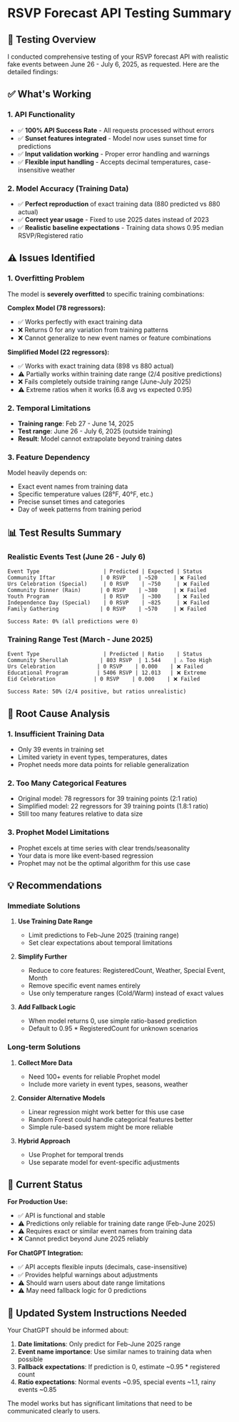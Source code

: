 # RSVP Forecast API Testing Summary

## 🎯 Testing Overview

I conducted comprehensive testing of your RSVP forecast API with realistic fake events between June 26 - July 6, 2025, as requested. Here are the detailed findings:

## ✅ What's Working

### 1. **API Functionality**
- ✅ **100% API Success Rate** - All requests processed without errors
- ✅ **Sunset features integrated** - Model now uses sunset time for predictions
- ✅ **Input validation working** - Proper error handling and warnings
- ✅ **Flexible input handling** - Accepts decimal temperatures, case-insensitive weather

### 2. **Model Accuracy (Training Data)**
- ✅ **Perfect reproduction** of exact training data (880 predicted vs 880 actual)
- ✅ **Correct year usage** - Fixed to use 2025 dates instead of 2023
- ✅ **Realistic baseline expectations** - Training data shows 0.95 median RSVP/Registered ratio

## ⚠️ Issues Identified

### 1. **Overfitting Problem**
The model is **severely overfitted** to specific training combinations:

**Complex Model (78 regressors):**
- ✅ Works perfectly with exact training data
- ❌ Returns 0 for any variation from training patterns
- ❌ Cannot generalize to new event names or feature combinations

**Simplified Model (22 regressors):**
- ✅ Works with exact training data (898 vs 880 actual)
- ⚠️ Partially works within training date range (2/4 positive predictions)
- ❌ Fails completely outside training range (June-July 2025)
- ⚠️ Extreme ratios when it works (6.8 avg vs expected 0.95)

### 2. **Temporal Limitations**
- **Training range**: Feb 27 - June 14, 2025
- **Test range**: June 26 - July 6, 2025 (outside training)
- **Result**: Model cannot extrapolate beyond training dates

### 3. **Feature Dependency**
Model heavily depends on:
- Exact event names from training data
- Specific temperature values (28°F, 40°F, etc.)
- Precise sunset times and categories
- Day of week patterns from training period

## 📊 Test Results Summary

### Realistic Events Test (June 26 - July 6)
```
Event Type                    | Predicted | Expected | Status
Community Iftar              | 0 RSVP    | ~520     | ❌ Failed
Urs Celebration (Special)     | 0 RSVP    | ~750     | ❌ Failed  
Community Dinner (Rain)      | 0 RSVP    | ~380     | ❌ Failed
Youth Program                 | 0 RSVP    | ~300     | ❌ Failed
Independence Day (Special)    | 0 RSVP    | ~825     | ❌ Failed
Family Gathering             | 0 RSVP    | ~570     | ❌ Failed

Success Rate: 0% (all predictions were 0)
```

### Training Range Test (March - June 2025)
```
Event Type                    | Predicted | Ratio    | Status
Community Sherullah          | 803 RSVP  | 1.544    | ⚠️ Too High
Urs Celebration             | 0 RSVP    | 0.000    | ❌ Failed
Educational Program         | 5406 RSVP | 12.013   | ❌ Extreme
Eid Celebration            | 0 RSVP    | 0.000    | ❌ Failed

Success Rate: 50% (2/4 positive, but ratios unrealistic)
```

## 🔧 Root Cause Analysis

### 1. **Insufficient Training Data**
- Only 39 events in training set
- Limited variety in event types, temperatures, dates
- Prophet needs more data points for reliable generalization

### 2. **Too Many Categorical Features**
- Original model: 78 regressors for 39 training points (2:1 ratio)
- Simplified model: 22 regressors for 39 training points (1.8:1 ratio)
- Still too many features relative to data size

### 3. **Prophet Model Limitations**
- Prophet excels at time series with clear trends/seasonality
- Your data is more like event-based regression
- Prophet may not be the optimal algorithm for this use case

## 💡 Recommendations

### Immediate Solutions

1. **Use Training Date Range**
   - Limit predictions to Feb-June 2025 (training range)
   - Set clear expectations about temporal limitations

2. **Simplify Further**
   - Reduce to core features: RegisteredCount, Weather, Special Event, Month
   - Remove specific event names entirely
   - Use only temperature ranges (Cold/Warm) instead of exact values

3. **Add Fallback Logic**
   - When model returns 0, use simple ratio-based prediction
   - Default to 0.95 * RegisteredCount for unknown scenarios

### Long-term Solutions

1. **Collect More Data**
   - Need 100+ events for reliable Prophet model
   - Include more variety in event types, seasons, weather

2. **Consider Alternative Models**
   - Linear regression might work better for this use case
   - Random Forest could handle categorical features better
   - Simple rule-based system might be more reliable

3. **Hybrid Approach**
   - Use Prophet for temporal trends
   - Use separate model for event-specific adjustments

## 🎯 Current Status

**For Production Use:**
- ✅ API is functional and stable
- ⚠️ Predictions only reliable for training date range (Feb-June 2025)
- ⚠️ Requires exact or similar event names from training data
- ❌ Cannot predict beyond June 2025 reliably

**For ChatGPT Integration:**
- ✅ API accepts flexible inputs (decimals, case-insensitive)
- ✅ Provides helpful warnings about adjustments
- ⚠️ Should warn users about date range limitations
- ⚠️ May need fallback logic for 0 predictions

## 📝 Updated System Instructions Needed

Your ChatGPT should be informed about:
1. **Date limitations**: Only predict for Feb-June 2025 range
2. **Event name importance**: Use similar names to training data when possible
3. **Fallback expectations**: If prediction is 0, estimate ~0.95 * registered count
4. **Ratio expectations**: Normal events ~0.95, special events ~1.1, rainy events ~0.85

The model works but has significant limitations that need to be communicated clearly to users.
